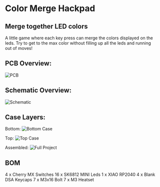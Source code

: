 # Color Merge Hackpad

## Merge together LED colors

A little game where each key press can merge the colors displayed on the leds. Try to get to the max color without filling up all the leds and running out of moves!

## PCB Overview: 
![PCB](https://github.com/user-attachments/assets/3ed4633c-5c79-4ccf-81da-aeb2c2dc9332)

## Schematic Overview:
![Schematic](https://github.com/user-attachments/assets/44bdb26f-cde5-4254-a99b-7d7d751be59f)

## Case Layers:
Bottom:
![Bottom Case](https://github.com/user-attachments/assets/75705bb4-584d-463e-b15d-04baf9f2fb38)

Top:
![Top Case](https://github.com/user-attachments/assets/995a0835-c931-45de-82b5-6f377c6329a6)

Assembled:
![Full Project](https://github.com/user-attachments/assets/74e420ba-f8fd-4f9f-a515-7d3bb2bf4316)

## BOM
4 x Cherry MX Switches
16 x SK6812 MINI Leds
1 x XIAO RP2040
4 x Blank DSA Keycaps
7 x M3x16 Bolt
7 x M3 Heatset
